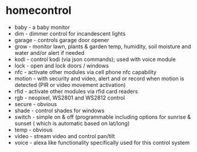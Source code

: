 # homecontrol

* baby	-	a baby monitor
* dim		-	dimmer control for incandescent lights
* garage	-	controls garage door opener
* grow	-	monitor lawn, plants & garden temp, humidity, soil moisture and water and/or alert if needed
* kodi	-	control kodi (via json commands); used with voice module
* lock	-	open and lock doors / windows
* nfc		-	activate other modules via cell phone nfc capability
* motion	-	with security and video, alert and or record when motion is detected (PIR or video movement activation)
* rfid	-	activate other modules via rfid card readers
* rgb		-	neopixel, WS2801 and WS2812 control
* secure	-	obvious
* shade	-	control shades for windows
* switch	-	simple on & off (programmable including options for sunrise & sunset ( which is automatic based on lat/long)
* temp	-	obvious
* video	-	stream video and control pan/tilt
* voice	-	alexa like functionality specifically used for this control system
